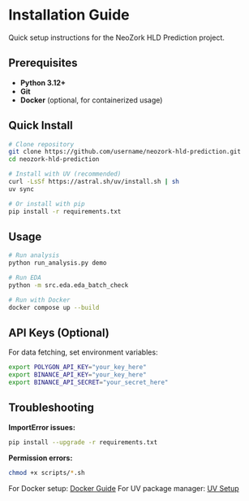 # Installation Guide

Quick setup instructions for the NeoZork HLD Prediction project.

## Prerequisites

- **Python 3.12+**
- **Git**
- **Docker** (optional, for containerized usage)

## Quick Install

```bash
# Clone repository
git clone https://github.com/username/neozork-hld-prediction.git
cd neozork-hld-prediction

# Install with UV (recommended)
curl -LsSf https://astral.sh/uv/install.sh | sh
uv sync

# Or install with pip
pip install -r requirements.txt
```

## Usage

```bash
# Run analysis
python run_analysis.py demo

# Run EDA
python -m src.eda.eda_batch_check

# Run with Docker
docker compose up --build
```

## API Keys (Optional)

For data fetching, set environment variables:

```bash
export POLYGON_API_KEY="your_key_here"
export BINANCE_API_KEY="your_key_here"
export BINANCE_API_SECRET="your_secret_here"
```

## Troubleshooting

**ImportError issues:**
```bash
pip install --upgrade -r requirements.txt
```

**Permission errors:**
```bash
chmod +x scripts/*.sh
```

For Docker setup: [Docker Guide](docker.md)
For UV package manager: [UV Setup](uv-setup.md)